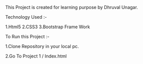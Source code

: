 This Project is created for learning purpose by Dhruval Unagar.

Technology Used :-

1.Html5
2.CSS3
3.Bootstrap Frame Work

To Run this Project :-

1.Clone Repository in your local pc.

2.Go To Project 1 / Index.html
